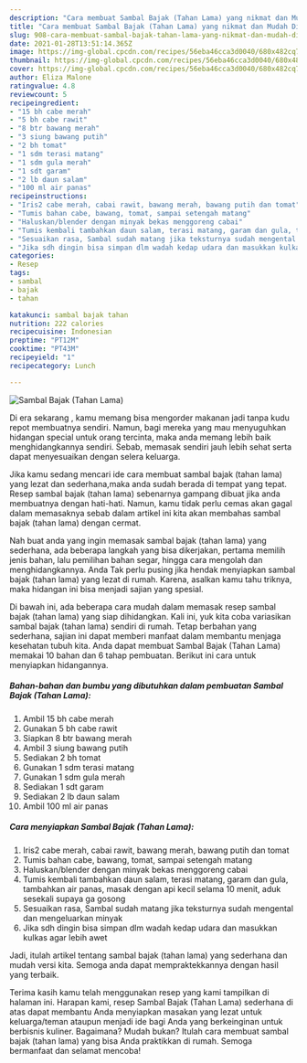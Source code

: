 ```yaml
---
description: "Cara membuat Sambal Bajak (Tahan Lama) yang nikmat dan Mudah Dibuat"
title: "Cara membuat Sambal Bajak (Tahan Lama) yang nikmat dan Mudah Dibuat"
slug: 908-cara-membuat-sambal-bajak-tahan-lama-yang-nikmat-dan-mudah-dibuat
date: 2021-01-28T13:51:14.365Z
image: https://img-global.cpcdn.com/recipes/56eba46cca3d0040/680x482cq70/sambal-bajak-tahan-lama-foto-resep-utama.jpg
thumbnail: https://img-global.cpcdn.com/recipes/56eba46cca3d0040/680x482cq70/sambal-bajak-tahan-lama-foto-resep-utama.jpg
cover: https://img-global.cpcdn.com/recipes/56eba46cca3d0040/680x482cq70/sambal-bajak-tahan-lama-foto-resep-utama.jpg
author: Eliza Malone
ratingvalue: 4.8
reviewcount: 5
recipeingredient:
- "15 bh cabe merah"
- "5 bh cabe rawit"
- "8 btr bawang merah"
- "3 siung bawang putih"
- "2 bh tomat"
- "1 sdm terasi matang"
- "1 sdm gula merah"
- "1 sdt garam"
- "2 lb daun salam"
- "100 ml air panas"
recipeinstructions:
- "Iris2 cabe merah, cabai rawit, bawang merah, bawang putih dan tomat"
- "Tumis bahan cabe, bawang, tomat, sampai setengah matang"
- "Haluskan/blender dengan minyak bekas menggoreng cabai"
- "Tumis kembali tambahkan daun salam, terasi matang, garam dan gula, tambahkan air panas, masak dengan api kecil selama 10 menit, aduk sesekali supaya ga gosong"
- "Sesuaikan rasa, Sambal sudah matang jika teksturnya sudah mengental dan mengeluarkan minyak"
- "Jika sdh dingin bisa simpan dlm wadah kedap udara dan masukkan kulkas agar lebih awet"
categories:
- Resep
tags:
- sambal
- bajak
- tahan

katakunci: sambal bajak tahan 
nutrition: 222 calories
recipecuisine: Indonesian
preptime: "PT12M"
cooktime: "PT43M"
recipeyield: "1"
recipecategory: Lunch

---
```



![Sambal Bajak (Tahan Lama)](https://img-global.cpcdn.com/recipes/56eba46cca3d0040/680x482cq70/sambal-bajak-tahan-lama-foto-resep-utama.jpg)

Di era  sekarang , kamu memang bisa mengorder makanan jadi tanpa kudu repot membuatnya sendiri. Namun, bagi mereka yang mau menyuguhkan hidangan special untuk orang tercinta, maka anda memang lebih baik menghidangkannya sendiri. Sebab, memasak sendiri jauh lebih sehat serta dapat menyesuaikan dengan selera keluarga.

Jika kamu sedang mencari ide cara membuat sambal bajak (tahan lama) yang lezat dan sederhana,maka anda sudah berada di tempat yang tepat. Resep sambal bajak (tahan lama)  sebenarnya gampang dibuat jika anda membuatnya dengan hati-hati. Namun, kamu tidak perlu cemas akan gagal dalam memasaknya 
sebab dalam artikel ini kita akan membahas sambal bajak (tahan lama) dengan cermat.  



Nah buat anda yang ingin memasak sambal bajak (tahan lama) yang sederhana, ada beberapa langkah yang bisa dikerjakan, pertama memilih jenis bahan, lalu pemilihan bahan segar, hingga cara mengolah dan menghidangkannya. Anda Tak perlu pusing jika hendak menyiapkan sambal bajak (tahan lama) yang lezat di rumah. Karena, asalkan kamu  tahu triknya, maka hidangan ini bisa menjadi sajian yang spesial.

Di bawah ini, ada beberapa cara mudah dalam memasak resep sambal bajak (tahan lama) yang siap dihidangkan. Kali ini, yuk kita coba variasikan sambal bajak (tahan lama) sendiri di rumah. Tetap berbahan yang sederhana, sajian ini dapat memberi manfaat dalam membantu menjaga kesehatan tubuh kita. Anda dapat membuat Sambal Bajak (Tahan Lama) memakai 10 bahan dan 6 tahap pembuatan. Berikut ini cara untuk menyiapkan hidangannya.

<!--inarticleads1-->

##### Bahan-bahan dan bumbu yang dibutuhkan dalam pembuatan Sambal Bajak (Tahan Lama):

1. Ambil 15 bh cabe merah
1. Gunakan 5 bh cabe rawit
1. Siapkan 8 btr bawang merah
1. Ambil 3 siung bawang putih
1. Sediakan 2 bh tomat
1. Gunakan 1 sdm terasi matang
1. Gunakan 1 sdm gula merah
1. Sediakan 1 sdt garam
1. Sediakan 2 lb daun salam
1. Ambil 100 ml air panas




<!--inarticleads2-->

##### Cara menyiapkan Sambal Bajak (Tahan Lama):

1. Iris2 cabe merah, cabai rawit, bawang merah, bawang putih dan tomat
1. Tumis bahan cabe, bawang, tomat, sampai setengah matang
1. Haluskan/blender dengan minyak bekas menggoreng cabai
1. Tumis kembali tambahkan daun salam, terasi matang, garam dan gula, tambahkan air panas, masak dengan api kecil selama 10 menit, aduk sesekali supaya ga gosong
1. Sesuaikan rasa, Sambal sudah matang jika teksturnya sudah mengental dan mengeluarkan minyak
1. Jika sdh dingin bisa simpan dlm wadah kedap udara dan masukkan kulkas agar lebih awet




Jadi, itulah artikel tentang  sambal bajak (tahan lama)  yang sederhana dan mudah versi kita. Semoga anda dapat mempraktekkannya dengan hasil yang terbaik. 

Terima kasih kamu telah menggunakan resep yang kami tampilkan di halaman ini. Harapan kami, resep  Sambal Bajak (Tahan Lama) sederhana di atas dapat membantu Anda menyiapkan masakan yang lezat untuk keluarga/teman ataupun menjadi ide bagi Anda yang berkeinginan untuk berbisnis kuliner. Bagaimana? Mudah bukan? Itulah cara membuat sambal bajak (tahan lama) yang bisa Anda praktikkan di rumah. Semoga bermanfaat dan selamat mencoba!

